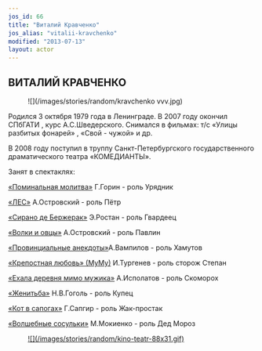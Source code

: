 ```yaml
---
jos_id: 66
title: "Виталий Кравченко"
jos_alias: "vitalii-kravchenko"
modified: "2013-07-13"
layout: actor
---
```


## ВИТАЛИЙ КРАВЧЕНКО

<figure>
![](/images/stories/random/kravchenko vvv.jpg)
</figure>

Родился 3 октября 1979 года в Ленинграде. В 2007 году окончил СПбГАТИ , курс А.С.Шведерского. Снимался в фильмах: т/с «Улицы разбитых фонарей» , «Свой - чужой» и др.

В 2008 году поступил в труппу Санкт-Петербургского государственного драматического театра «КОМЕДИАНТЫ».

Занят в спектаклях:

[«Поминальная молитва»](97-pominalnaia-molitva.html) Г.Горин - роль Урядник

[«ЛЕС»](91-les.html) А.Островский - роль Пётр

[«Сирано де Бержерак»](60-sirano-de-bergerak.html) Э.Ростан - роль Гвардеец

[«Волки и овцы»](42-volki-i-ovci.html) А.Островский - роль Павлин

[«Провинциальные анекдоты»](71-anekdoti.html)А.Вампилов - роль Хамутов

[«Крепостная любовь» (МуМу)](46-mumu.html) И.Тургенев - роль сторож Степан

[«Ехала деревня мимо мужика»](45-exala-derevna-mimo-mushika.html) А.Исполатов - роль Скоморох

[«Женитьба»](69-genitba.html) Н.В.Гоголь - роль Купец

[«Кот в сапогах»](74-kot-v-sapogah.html) Г.Сапгир - роль Жак-простак

[«Волшебные сосульки»](75-volshebnie-sosulki.html) М.Мокиенко - роль Дед Мороз

<figure><a href="http://www.kino-teatr.ru/teatr/acter/m/ros/235283/bio/">
![](/images/stories/random/kino-teatr-88x31.gif)
</a></figure>

